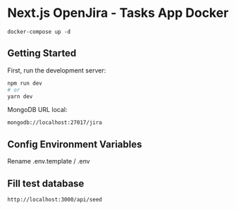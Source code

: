 
# Next.js OpenJira - Tasks App Docker
```
docker-compose up -d
```
## Getting Started

First, run the development server:

```bash
npm run dev
# or
yarn dev
```
MongoDB URL local:
```
mongodb://localhost:27017/jira
```

## Config Environment Variables
Rename .env.template / .env

## Fill test database
```
http://localhost:3000/api/seed
```
